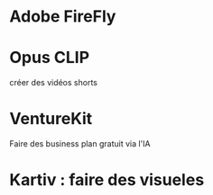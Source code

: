 
# Adobe FireFly

# Opus CLIP

créer des vidéos shorts

# VentureKit

Faire des business plan gratuit via l'IA

# Kartiv : faire des visueles 

